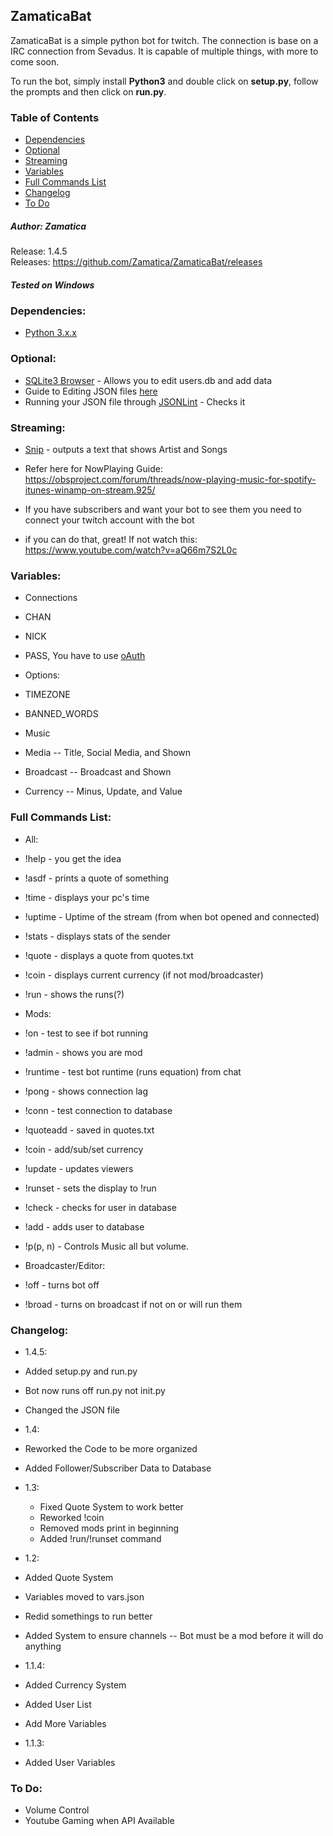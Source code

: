 

ZamaticaBat
-
ZamaticaBat is a simple python bot for twitch. The connection is base on a IRC connection from Sevadus. It is capable of multiple things, with more to come soon. 

To run the bot, simply install **Python3** and double click on **setup.py**, follow the prompts and then click on **run.py**. 

### Table of Contents
 - [Dependencies](#dependencies)
 - [Optional](#optional)
 - [Streaming](#streaming)
 - [Variables](#variables)
 - [Full Commands List](#full-commands-list)
 - [Changelog](#changelog)
 - [To Do](#to-do)

##### Author: Zamatica
Release: 1.4.5<br>
Releases: https://github.com/Zamatica/ZamaticaBat/releases

##### Tested on Windows


### Dependencies:
	
- [Python 3.x.x](https://www.python.org/downloads/)

### Optional:
- [SQLite3 Browser](http://sqlitebrowser.org/) - Allows you to edit users.db and add data
- Guide to Editing JSON files [here](http://imgur.com/a/Bz4N0)
- Running your JSON file through [JSONLint](http://jsonlint.com/) - Checks it
	
### Streaming:
- [Snip](https://github.com/dlrudie/Snip/releases/tag/v5.0.5) - outputs a text that shows Artist and Songs
 -  Refer here for NowPlaying Guide: https://obsproject.com/forum/threads/now-playing-music-for-spotify-itunes-winamp-on-stream.925/

- If you have subscribers and want your bot to see them you need to connect your twitch account with the bot
 - if you can do that, great! If not watch this: https://www.youtube.com/watch?v=aQ66m7S2L0c
	
	
### Variables:


- Connections
 - CHAN
 - NICK
 - PASS, You have to use [oAuth](http://www.twitchapps.com/tmi/)

- Options:
 - TIMEZONE
 - BANNED_WORDS
 - Music
 - Media -- Title, Social Media, and Shown
 - Broadcast -- Broadcast and Shown
 - Currency -- Minus, Update, and Value

### Full Commands List:

- All:
 - !help - you get the idea
 - !asdf - prints a quote of something
 - !time - displays your pc's time
 - !uptime - Uptime of the stream (from when bot opened and connected)
 - !stats - displays stats of the sender
 - !quote - displays a quote from quotes.txt
 - !coin - displays current currency (if not mod/broadcaster)
 - !run - shows the runs(?)
		
- Mods:
 - !on - test to see if bot running
 - !admin - shows you are mod
 - !runtime - test bot runtime (runs equation) from chat
 - !pong - shows connection lag
 - !conn - test connection to database
 - !quoteadd - saved in quotes.txt
 - !coin - add/sub/set currency
 - !update - updates viewers
 - !runset - sets the display to !run
 - !check <user> - checks for user in database
 - !add <user> - adds user to database
 - !p(p, n) - Controls Music all but volume.
		
- Broadcaster/Editor:
 - !off - turns bot off
 - !broad - turns on broadcast if not on or will run them

### Changelog:

- 1.4.5:
 - Added setup.py and run.py
 - Bot now runs off run.py not init.py
 - Changed the JSON file

- 1.4:
 - Reworked the Code to be more organized
 - Added Follower/Subscriber Data to Database

- 1.3:
  - Fixed Quote System to work better
  - Reworked !coin
  - Removed mods print in beginning
  - Added !run/!runset command

- 1.2:
 - Added Quote System
 - Variables moved to vars.json
 - Redid somethings to run better
 - Added System to ensure channels
	-- Bot must be a mod before it will do anything

- 1.1.4:
 - Added Currency System
 - Added User List
 - Add More Variables
		
- 1.1.3:
 - Added User Variables

		
		
### To Do:

 - Volume Control
 - Youtube Gaming when API Available